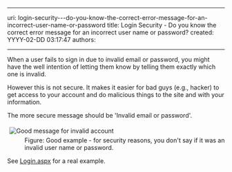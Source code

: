 

---
uri: login-security---do-you-know-the-correct-error-message-for-an-incorrect-user-name-or-password
title: Login Security - Do you know the correct error message for an incorrect user name or password?
created: YYYY-02-DD 03:17:47
authors:

---




<span class='intro'> <p>
                    When a user fails to sign in due to invalid email or 
     password, you might have the well intention of letting them 
     know by telling them exactly which one is invalid.
                </p><p>
                    However this is not secure. It makes it easier for bad guys 
     (e.g., hacker) to get access to your account and do 
     malicious things to the site and with your information.
                </p><p>
                    The more secure message should be 'Invalid email or 
     password'.
                </p> </span>

<dl class="goodImage"><dt> 
      <img border="0" alt="Good message for invalid account" src="http&#58;//www.ssw.com.au/ssw/standards/rules/Images/GoodLoginError.gif" style="margin&#58;5px;" /> 
   </dt><dd>Figure&#58; Good example - for security reasons, you don't say if it was an invalid user name or password.</dd></dl><p> See 
   <a href="http&#58;//www.ssw.com.au/ssw/shop/Login.aspx">Login.aspx</a> for a real example. </p>


